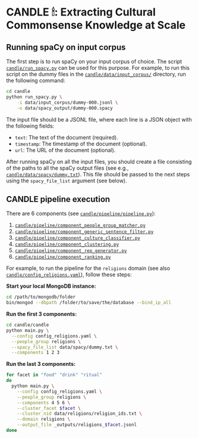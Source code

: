 # CANDLE 🕯: Extracting Cultural Commonsense Knowledge at Scale

## Running spaCy on input corpus

The first step is to run spaCy on your input corpus of choice. The
script [`candle/run_spacy.py`](candle/run_spacy.py) can be used for this
purpose. For example, to run this script on the dummy files in
the [`candle/data/input_corpus/`](candle/data/input_corpus/) directory,
run the following command:

```bash
cd candle
python run_spacy.py \
    -i data/input_corpus/dummy-000.jsonl \
    -o data/spacy_output/dummy-000.spacy
```

The input file should be a JSONL file, where each line is a JSON object
with the following fields:

- `text`: The text of the document (required).
- `timestamp`: The timestamp of the document (optional).
- `url`: The URL of the document (optional).

After running spaCy on all the input files, you should create a file consisting
of the paths to all the spaCy output files (see
e.g., [`candle/data/spacy/dummy.txt`](candle/data/spacy/dummy.txt)).
This file should be passed to the next steps using the `spacy_file_list`
argument (see below).

## CANDLE pipeline execution

There are 6 components
(see [`candle/pipeline/pipeline.py`](candle/pipeline/pipeline.py)):

1. [`candle/pipeline/component_people_group_matcher.py`](candle/pipeline/component_people_group_matcher.py)
2. [`candle/pipeline/component_generic_sentence_filter.py`](candle/pipeline/component_generic_sentence_filter.py)
3. [`candle/pipeline/component_culture_classifier.py`](candle/pipeline/component_culture_classifier.py)
4. [`candle/pipeline/component_clustering.py`](candle/pipeline/component_clustering.py)
5. [`candle/pipeline/component_rep_generator.py`](candle/pipeline/component_rep_generator.py)
6. [`candle/pipeline/component_ranking.py`](candle/pipeline/component_ranking.py)

For example, to run the pipeline for the `religions` domain (see also
[`candle/config_religions.yaml`](candle/config_religions.yaml)), follow these
steps:

**Start your local MongoDB instance:**

```bash
cd /path/to/mongodb/folder
bin/mongod --dbpath /folder/to/save/the/database --bind_ip_all
```

**Run the first 3 components:**

```bash
cd candle/candle
python main.py \
  --config config_religions.yaml \
  --people_group religions \
  --spacy_file_list data/spacy/dummy.txt \
  --components 1 2 3
```

**Run the last 3 components:**

```bash
for facet in "food" "drink" "ritual"
do
  python main.py \
    --config config_religions.yaml \
    --people_group religions \
    --components 4 5 6 \
    --cluster_facet $facet \
    --cluster_nid data/religions/religion_ids.txt \
    --domain religions \
    --output_file _outputs/religions_$facet.jsonl
done
```
